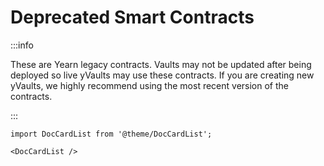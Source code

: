 # Deprecated Smart Contracts

:::info

These are Yearn legacy contracts. Vaults may not be updated after being deployed so live yVaults may use these contracts. If you are creating new yVaults, we highly recommend using the most recent version of the contracts.

:::

```mdx-code-block
import DocCardList from '@theme/DocCardList';

<DocCardList />
```
